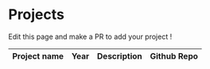 # Projects

Edit this page and make a PR to add your project !

| Project name | Year | Description | Github Repo
| --- | --- | --- | --- |
